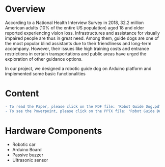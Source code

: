 # Overview
According to a National Health Interview Survey in 2018, 32.2 million American adults (10% of the entire US population) aged 18 and older reported experiencing vision loss. Infrastructures and assistance for visually impaired people are thus in great need. Among them, guide dogs are one of the most popular blind assistants due to their friendliness and long-term accompany. However, their issues like high training costs and entrance restrictions in certain transportations and public areas have urged the exploration of other guidance options. 

In our project, we designed a robotic guide dog on Arduino platform and implemented some basic functionalities

# Content
```diff
- To read the Paper, please click on the PDF file: 'Robot Guide Dog.pdf'
- To see the Powerpoint, please click on the PPTX file: 'Robot Guide Dog PPT.pptx'
```

# Hardware Components
- Robotic car
- Arduino Board
- Passive buzzer 
- Ultrasonic sensor


